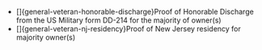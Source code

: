 - []{general-veteran-honorable-discharge}Proof of Honorable Discharge from the US Military form DD-214 for the majority of owner(s)
- []{general-veteran-nj-residency}Proof of New Jersey residency for majority owner(s)
